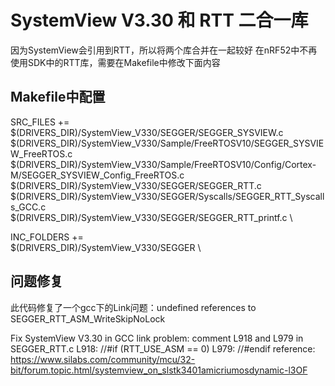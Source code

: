 # SystemView V3.30 和 RTT 二合一库
因为SystemView会引用到RTT，所以将两个库合并在一起较好
在nRF52中不再使用SDK中的RTT库，需要在Makefile中修改下面内容

## Makefile中配置
SRC_FILES += \
  $(DRIVERS_DIR)/SystemView_V330/SEGGER/SEGGER_SYSVIEW.c \
  $(DRIVERS_DIR)/SystemView_V330/Sample/FreeRTOSV10/SEGGER_SYSVIEW_FreeRTOS.c \
  $(DRIVERS_DIR)/SystemView_V330/Sample/FreeRTOSV10/Config/Cortex-M/SEGGER_SYSVIEW_Config_FreeRTOS.c \
  $(DRIVERS_DIR)/SystemView_V330/SEGGER/SEGGER_RTT.c \
  $(DRIVERS_DIR)/SystemView_V330/SEGGER/Syscalls/SEGGER_RTT_Syscalls_GCC.c \
  $(DRIVERS_DIR)/SystemView_V330/SEGGER/SEGGER_RTT_printf.c \

INC_FOLDERS += \
  $(DRIVERS_DIR)/SystemView_V330/SEGGER \

## 问题修复
此代码修复了一个gcc下的Link问题：undefined references to SEGGER_RTT_ASM_WriteSkipNoLock

Fix SystemView V3.30 in GCC link problem: comment L918 and L979 in SEGGER_RTT.c
L918:  //#if (RTT_USE_ASM == 0)
L979:  //#endif
reference: https://www.silabs.com/community/mcu/32-bit/forum.topic.html/systemview_on_slstk3401amicriumosdynamic-l3OF




